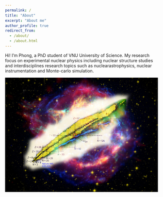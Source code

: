 ```yaml
---
permalink: /
title: "About"
excerpt: "About me"
author_profile: true
redirect_from: 
  - /about/
  - /about.html
---
```




Hi! I’m Phong, a PhD student of VNU University of Science.
My research focus on experimental nuclear physics including nuclear structure studies and interdisciplines research topics such as nuclearastrophysics, nuclear instrumentation and Monte-carlo simulation.

![photo](images/frontpage.png)

